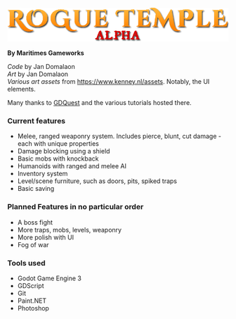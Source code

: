 ![Rogue Temple Splash](/menu/main_menu/splash.png)  

**By Maritimes Gameworks**

*Code* by Jan Domalaon  
*Art* by Jan Domalaon  
*Various art assets* from https://www.kenney.nl/assets. Notably, the UI elements.  

Many thanks to [GDQuest](https://www.youtube.com/channel/UCxboW7x0jZqFdvMdCFKTMsQ) and the various tutorials hosted there.

### Current features
* Melee, ranged weaponry system. Includes pierce, blunt, cut damage - each with unique properties
* Damage blocking using a shield
* Basic mobs with knockback
* Humanoids with ranged and melee AI
* Inventory system
* Level/scene furniture, such as doors, pits, spiked traps
* Basic saving

### Planned Features in no particular order
* A boss fight
* More traps, mobs, levels, weaponry
* More polish with UI
* Fog of war

### Tools used
* Godot Game Engine 3
* GDScript
* Git
* Paint.NET
* Photoshop
